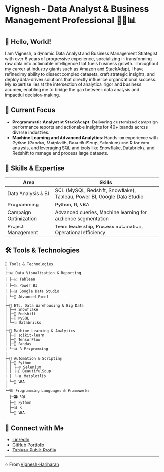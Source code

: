 # Vignesh - Data Analyst & Business Management Professional 👨‍💼📊

## 👋 Hello, World!

I am Vignesh, a dynamic Data Analyst and Business Management Strategist with over 6 years of progressive experience, specializing in transforming raw data into actionable intelligence that fuels business growth. Throughout my career at industry giants such as Amazon and StackAdapt, I have refined my ability to dissect complex datasets, craft strategic insights, and deploy data-driven solutions that directly influence organizational success. My expertise lies at the intersection of analytical rigor and business acumen, enabling me to bridge the gap between data analysis and impactful decision-making.

## 🚀 Current Focus

- **Programmatic Analyst at StackAdapt:** Delivering customized campaign performance reports and actionable insights for 40+ brands across diverse industries.
- **Machine Learning and Advanced Analytics:** Hands-on experience with Python (Pandas, Matplotlib, BeautifulSoup, Selenium) and R for data analysis, and leveraging SQL and tools like Snowflake, Databricks, and Redshift to manage and process large datasets.

## 💼 Skills & Expertise

| Area | Skills |
|------|--------|
| Data Analysis & BI | SQL (MySQL, Redshift, Snowflake), Tableau, Power BI, Google Data Studio |
| Programming | Python, R, VBA |
| Campaign Optimization | Advanced queries, Machine learning for audience segmentation |
| Project Management | Team leadership, Process automation, Operational efficiency |

## 🛠️ Tools & Technologies

```
🌟 Tools & Technologies
│
├─📊 Data Visualization & Reporting
│ ├─📈 Tableau
│ ├─📉 Power BI
│ ├─📊 Google Data Studio
│ └─📑 Advanced Excel
│
├─💾 ETL, Data Warehousing & Big Data
│ ├─❄️ Snowflake
│ ├─🚀 Redshift
│ ├─🐬 MySQL
│ └─💥 Databricks
│
├─🧠 Machine Learning & Analytics
│ ├─🔬 scikit-learn
│ ├─🤖 TensorFlow
│ ├─🐼 Pandas
│ └─📊 R Programming
│
├─🤖 Automation & Scripting
│ ├─🐍 Python
│ │ ├─🌐 Selenium
│ │ ├─🍲 BeautifulSoup
│ │ └─📊 Matplotlib
│ └─📘 VBA
│
└─💻 Programming Languages & Frameworks
  ├─🗃️ SQL
  ├─🐍 Python
  ├─📊 R
  └─📘 VBA
```

## 🔗 Connect with Me

- [LinkedIn](https://www.linkedin.com/in/h-vignesh/)
- [GitHub Portfolio](https://github.com/Vignesh-Hariharan)
- [Tableau Public Profile](https://public.tableau.com/profile/vignesh.hariharan4351/)

---

⭐️ From [Vignesh-Hariharan](https://github.com/Vignesh-Hariharan)
